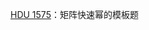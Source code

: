 [HDU 1575](https://github.com/Hapoa/Accepted/blob/master/11%20-%20%E7%9F%A9%E9%98%B5%E5%BF%AB%E9%80%9F%E5%B9%82/001%20-%20HDU%201575.md)：矩阵快速幂的模板题












